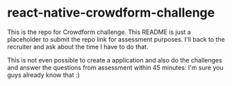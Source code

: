 # react-native-crowdform-challenge
This is the repo for Crowdform challenge. This README is just a placeholder to submit the repo link for assessment purposes. I'll back to the recruiter and ask about the time I have to do that.

This is not even possible to create a application and also do the challenges and answer the questions from assessment within 45 minutes: I'm sure you guys already know that :)
